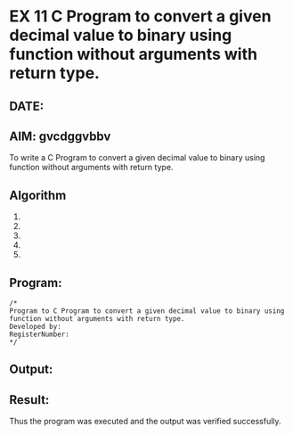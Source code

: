 # EX 11 C Program to convert a given decimal value to binary using function without arguments with return type.
## DATE:
## AIM: gvcdggvbbv
To write a C Program to convert a given decimal value to binary using function without arguments with return type.

## Algorithm
1. 
2. 
3. 
4.  
5.   

## Program:
```
/*
Program to C Program to convert a given decimal value to binary using function without arguments with return type.
Developed by: 
RegisterNumber:  
*/
```

## Output:



## Result:
Thus the program was executed and the output was verified successfully.
